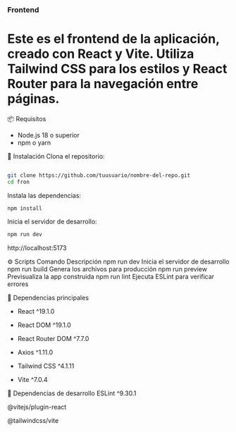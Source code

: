 ### Frontend

# Este es el frontend de la aplicación, creado con React y Vite. Utiliza Tailwind CSS para los estilos y React Router para la navegación entre páginas.

📦 Requisitos
- Node.js 18 o superior
- npm o yarn

🚀 Instalación
Clona el repositorio:

```bash

git clone https://github.com/tuusuario/nombre-del-repo.git
cd fron
```
Instala las dependencias:
```bash
npm install
```
Inicia el servidor de desarrollo:

```bash
npm run dev
```
http://localhost:5173

⚙️ Scripts
Comando	Descripción
npm run dev	Inicia el servidor de desarrollo
npm run build	Genera los archivos para producción
npm run preview	Previsualiza la app construida
npm run lint	Ejecuta ESLint para verificar errores


🧱 Dependencias principales
- React ^19.1.0

- React DOM ^19.1.0

- React Router DOM ^7.7.0

- Axios ^1.11.0

- Tailwind CSS ^4.1.11

- Vite ^7.0.4

🧪 Dependencias de desarrollo
ESLint ^9.30.1

@vitejs/plugin-react

@tailwindcss/vite


